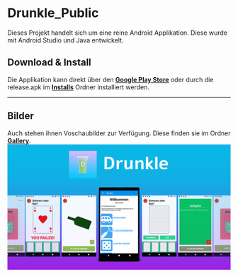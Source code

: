 # Drunkle_Public
 Dieses Projekt handelt sich um eine reine Android Applikation. Diese wurde mit Android Studio und Java entwickelt.
<h2>Download & Install</h2>
Die Applikation kann direkt über den <b><a href="https://play.google.com/store/apps/details?id=com.drinringmirkocordes.drinke2">Google Play Store</a></b>  oder durch die release.apk im <b><a href="Installs/">Installs</a></b> Ordner installiert werden.
<hr />
<h2>Bilder</h2>
Auch stehen ihnen Voschaubilder zur Verfügung. Diese finden sie im Ordner <b><a href="Gallery/">Gallery</a></b>.
<img src="Gallery/TV-Banner.png"/>
